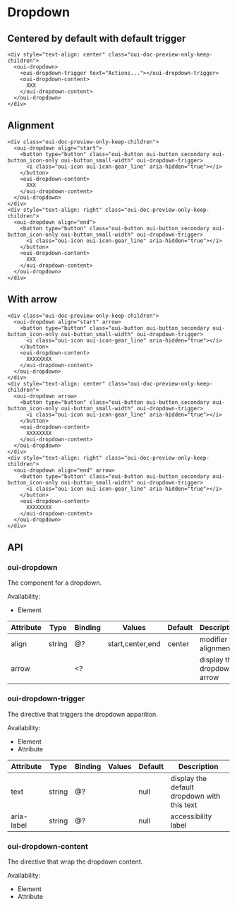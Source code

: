# Dropdown

<component-status cx-design="complete" ux="rc"></component-status>

## Centered by default with default trigger

```html:preview
<div style="text-align: center" class="oui-doc-preview-only-keep-children">
  <oui-dropdown>
    <oui-dropdown-trigger text="Actions..."></oui-dropdown-trigger>
    <oui-dropdown-content>
      XXX
    </oui-dropdown-content>
  </oui-dropdown>
</div>
```

## Alignment

```html:preview
<div class="oui-doc-preview-only-keep-children">
  <oui-dropdown align="start">
    <button type="button" class="oui-button oui-button_secondary oui-button_icon-only oui-button_small-width" oui-dropdown-trigger>
      <i class="oui-icon oui-icon-gear_line" aria-hidden="true"></i>
    </button>
    <oui-dropdown-content>
      XXX
    </oui-dropdown-content>
  </oui-dropdown>
</div>
<div style="text-align: right" class="oui-doc-preview-only-keep-children">
  <oui-dropdown align="end">
    <button type="button" class="oui-button oui-button_secondary oui-button_icon-only oui-button_small-width" oui-dropdown-trigger>
      <i class="oui-icon oui-icon-gear_line" aria-hidden="true"></i>
    </button>
    <oui-dropdown-content>
      XXX
    </oui-dropdown-content>
  </oui-dropdown>
</div>
```

## With arrow

```html:preview
<div class="oui-doc-preview-only-keep-children">
  <oui-dropdown align="start" arrow>
    <button type="button" class="oui-button oui-button_secondary oui-button_icon-only oui-button_small-width" oui-dropdown-trigger>
      <i class="oui-icon oui-icon-gear_line" aria-hidden="true"></i>
    </button>
    <oui-dropdown-content>
      XXXXXXXX
    </oui-dropdown-content>
  </oui-dropdown>
</div>
<div style="text-align: center" class="oui-doc-preview-only-keep-children">
  <oui-dropdown arrow>
    <button type="button" class="oui-button oui-button_secondary oui-button_icon-only oui-button_small-width" oui-dropdown-trigger>
      <i class="oui-icon oui-icon-gear_line" aria-hidden="true"></i>
    </button>
    <oui-dropdown-content>
      XXXXXXXX
    </oui-dropdown-content>
  </oui-dropdown>
</div>
<div style="text-align: right" class="oui-doc-preview-only-keep-children">
  <oui-dropdown align="end" arrow>
    <button type="button" class="oui-button oui-button_secondary oui-button_icon-only oui-button_small-width" oui-dropdown-trigger>
      <i class="oui-icon oui-icon-gear_line" aria-hidden="true"></i>
    </button>
    <oui-dropdown-content>
      XXXXXXXX
    </oui-dropdown-content>
  </oui-dropdown>
</div>
```

## API

### oui-dropdown

The component for a dropdown.

Availability:

 - Element

| Attribute         | Type            | Binding | Values              | Default             | Description                        |
| ----              | ----            | ----    | ----                | ----                | ----                               |
| align             | string          | @?      | start,center,end    | center              | modifier for alignment             |
| arrow             |                 | <?      |                     |                     | display the dropdown arrow         |

### oui-dropdown-trigger

The directive that triggers the dropdown apparition.

Availability:

 - Element
 - Attribute

| Attribute         | Type            | Binding | Values              | Default             | Description                                         |
| ----              | ----            | ----    | ----                | ----                | ----                                                |
| text              | string          | @?      |                     | null                | display the default dropdown with this text         |
| aria-label        | string          | @?      |                     | null                | accessibility label                                 |

### oui-dropdown-content

The directive that wrap the dropdown content.

Availability:

 - Element
 - Attribute
